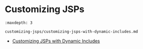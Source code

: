 # Customizing JSPs

```{toctree}
:maxdepth: 3

customizing-jsps/customizing-jsps-with-dynamic-includes.md
```

* [Customizing JSPs with Dynamic Includes](./customizing-jsps/customizing-jsps-with-dynamic-includes.md)